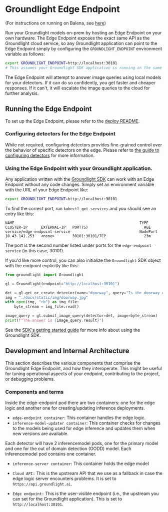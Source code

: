# Groundlight Edge Endpoint

(For instructions on running on Balena, see [here](./deploy/balena-k3s/README.md))

Run your Groundlight models on-prem by hosting an Edge Endpoint on your own hardware.  The Edge Endpoint exposes the exact same API as the Groundlight cloud service, so any Groundlight application can point to the Edge Endpoint simply by configuring the `GROUNDLIGHT_ENDPOINT` environment variable as follows:

```bash
export GROUNDLIGHT_ENDPOINT=http://localhost:30101
# This assumes your Groundlight SDK application is running on the same host as the Edge Endpoint.
```

The Edge Endpoint will attempt to answer image queries using local models for your detectors.  If it can do so confidently, you get faster and cheaper responses. If it can't, it will escalate the image queries to the cloud for further analysis.

## Running the Edge Endpoint

To set up the Edge Endpoint, please refer to the [deploy README](deploy/README.md).

### Configuring detectors for the Edge Endpoint

While not required, configuring detectors provides fine-grained control over the behavior of specific detectors on the edge. Please refer to [the guide to configuring detectors](/CONFIGURING-DETECTORS.md) for more information.

### Using the Edge Endpoint with your Groundlight application.

Any application written with the [Groundlight SDK](https://pypi.org/project/groundlight/) can work with an Edge Endpoint without any code changes.  Simply set an environment variable with the URL of your Edge Endpoint like:

```bash
export GROUNDLIGHT_ENDPOINT=http://localhost:30101
```

To find the correct port, run `kubectl get services` and you should see an entry like this:
```
NAME                                                        TYPE       CLUSTER-IP      EXTERNAL-IP   PORT(S)                         AGE
service/edge-endpoint-service                               NodePort   10.43.141.253   <none>        30101:30101/TCP                 23m
```

The port is the second number listed under ports for the `edge-endpoint-service` (in this case, 30101).

If you'd like more control, you can also initialize the `Groundlight` SDK object with the endpoint explicitly like this:

```python
from groundlight import Groundlight

gl = Groundlight(endpoint="http://localhost:30101")

det = gl.get_or_create_detector(name="doorway", query="Is the doorway open?")
img = "./docs/static/img/doorway.jpg"
with open(img, "rb") as img_file:
    byte_stream = img_file.read()

image_query = gl.submit_image_query(detector=det, image=byte_stream)
print(f"The answer is {image_query.result}")
```

See the [SDK's getting started guide](https://code.groundlight.ai/python-sdk/docs/getting-started) for more info about using the Groundlight SDK.

## Development and Internal Architecture

This section describes the various components that comprise the Groundlight Edge Endpoint, and how they interoperate.
This might be useful for tuning operational aspects of your endpoint, contributing to the project, or debugging problems.

### Components and terms

Inside the edge-endpoint pod there are two containers: one for the edge logic and another one for creating/updating inference deployments.

* `edge-endpoint container`: This container handles the edge logic.
* `inference-model-updater container`: This container checks for changes to the models being used for edge inference and updates them when new versions are available.

Each detector will have 2 inferencemodel pods, one for the primary model and one for the out of domain detection (OODD) model.
Each inferencemodel pod contains one container.

* `inference-server container`: This container holds the edge model

* `Cloud API:` This is the upstream API that we use as a fallback in case the edge logic server encounters problems. It is set to `https://api.groundlight.ai`.

* `Edge endpoint:` This is the user-visible endpoint (i.e., the upstream you can set for the Groundlight application). This is set to `http://localhost:30101`.